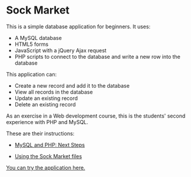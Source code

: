 # Sock Market

This is a simple database application for beginners. It uses:

* A MySQL database
* HTML5 forms
* JavaScript with a jQuery Ajax request
* PHP scripts to connect to the database and write a new row into the database

This application can:

* Create a new record and add it to the database
* View all records in the database
* Update an existing record
* Delete an existing record

As an exercise in a Web development course, this is the students' second experience with PHP and MySQL.

These are their instructions:

* [MySQL and PHP: Next Steps](http://bit.ly/mm-sockmarket)

* [Using the Sock Market files](http://bit.ly/mm-sockmarket-part2)

[You can try the application here.](http://weimergeeks.com/sockmarket/)
